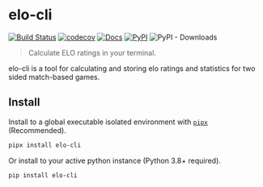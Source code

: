 # elo-cli

[![Build Status](https://api.travis-ci.com/bradleycwojcik/elo-cli.svg?branch=main)](https://travis-ci.com/github/bradleycwojcik/elo-cli)
[![codecov](https://codecov.io/gh/bradleycwojcik/elo-cli/branch/main/graph/badge.svg)](https://codecov.io/gh/bradleycwojcik/elo-cli)
[![Docs](https://img.shields.io/website?down_message=down&label=docs&up_message=online&url=https%3A%2F%2Fbradleycwojcik.github.io%2Felo-cli%2F)](https://bradleycwojcik.github.io/elo-cli/)
[![PyPI](https://img.shields.io/pypi/v/elo-cli)](https://pypi.org/project/elo-cli/)
![PyPI - Downloads](https://img.shields.io/pypi/dm/elo-cli)

> Calculate ELO ratings in your terminal.

elo-cli is a tool for calculating and storing elo ratings and statistics for two sided match-based games.

## Install

Install to a global executable isolated environment with [`pipx`](https://pypa.github.io/pipx/) (Recommended).

```zsh
pipx install elo-cli
```

Or install to your active python instance (Python 3.8+ required).

```zsh
pip install elo-cli
```
